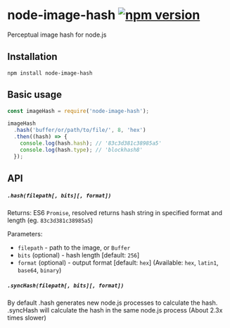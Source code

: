 # node-image-hash [![npm version](https://badge.fury.io/js/node-image-hash.png)](https://badge.fury.io/js/node-image-hash)
Perceptual image hash for node.js

## Installation

```
npm install node-image-hash
```

## Basic usage

```javascript
const imageHash = require('node-image-hash');

imageHash
  .hash('buffer/or/path/to/file/', 8, 'hex')
  .then((hash) => {
    console.log(hash.hash); // '83c3d381c38985a5'
    console.log(hash.type); // 'blockhash8'
  });
```

## API

##### `.hash(filepath[, bits][, format])`

Returns: ES6 `Promise`, resolved returns hash string in specified format and length (eg. `83c3d381c38985a5`)

Parameters:

* `filepath` - path to the image, or `Buffer`
* `bits` (optional) - hash length [default: `256`]
* `format` (optional) - output format [default: `hex`] (Available: `hex`, `latin1`, `base64`, `binary`)


##### `.syncHash(filepath[, bits][, format])`

By default .hash generates new node.js processes to calculate the hash.
.syncHash will calculate the hash in the same node.js process (About 2.3x times slower)

